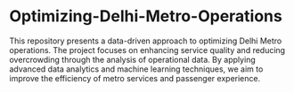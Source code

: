 # Optimizing-Delhi-Metro-Operations
This repository presents a data-driven approach to optimizing Delhi Metro operations. The project focuses on enhancing service quality and reducing overcrowding through the analysis of operational data. By applying advanced data analytics and machine learning techniques, we aim to improve the efficiency of metro services and passenger experience.
